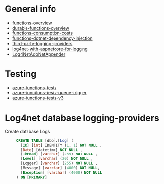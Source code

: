 
# General info
* [functions-overview](https://docs.microsoft.com/en-us/azure/azure-functions/functions-overview)
* [durable-functions-overview](https://docs.microsoft.com/en-us/azure/azure-functions/durable/durable-functions-overview?tabs=csharp)
* [functions-consumption-costs](https://docs.microsoft.com/en-us/azure/azure-functions/functions-consumption-costs)
* [functions-dotnet-dependency-injection](https://docs.microsoft.com/en-us/azure/azure-functions/functions-dotnet-dependency-injection)
* [third-party-logging-providers](https://docs.microsoft.com/en-us/aspnet/core/fundamentals/logging/?view=aspnetcore-3.1#third-party-logging-providers)
* [log4net-with-aspnetcore-for-logging](https://dotnetthoughts.net/how-to-use-log4net-with-aspnetcore-for-logging/)
* [Log4NetAdoNetAppender](https://github.com/microknights/Log4NetAdoNetAppender)
# Testing
* [azure-functions-tests](https://github.com/Azure-Samples/azure-functions-tests)
* [azure-functions-tests-queue-trigger](https://github.com/Azure-Samples/azure-functions-tests)
* [azure-functions-tests-v3](https://docs.microsoft.com/en-us/azure/azure-functions/functions-test-a-function)




# Log4net database logging-providers
Create database Logs
```sql
  	 CREATE TABLE [dbo].[Log] ( 
	   [ID] [int] IDENTITY (1, 1) NOT NULL ,
	   [Date] [datetime] NOT NULL ,
	   [Thread] [varchar] (255) NOT NULL ,
	   [Level] [varchar] (20) NOT NULL ,
	   [Logger] [varchar] (255) NOT NULL ,
	   [Message] [varchar] (4000) NOT NULL,
	   [Exception] [varchar] (4000) NOT NULL 
	 ) ON [PRIMARY]
```
